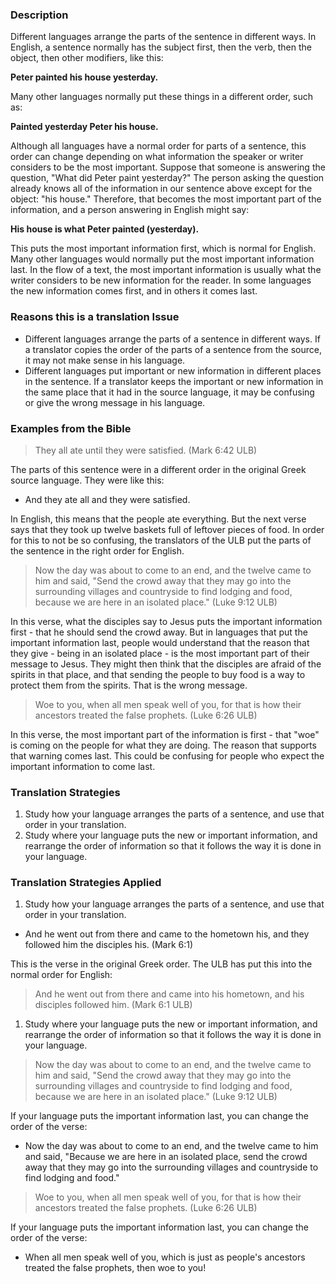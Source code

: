 


### Description
Different languages arrange the parts of the sentence in different ways. In English, a sentence normally has the subject first, then the verb, then the object, then other modifiers, like this:

**Peter painted his house yesterday.**

Many other languages normally put these things in a different order, such as:

**Painted yesterday Peter his house.**

Although all languages have a normal order for parts of a sentence, this order can change depending on what information the speaker or writer considers to be the most important. Suppose that someone is answering the question, "What did Peter paint yesterday?" The person asking the question already knows all of the information in our sentence above except for the object: "his house." Therefore, that becomes the most important part of the information, and a person answering in English might say:

**His house is what Peter painted (yesterday).**

This puts the most important information first, which is normal for English. Many other languages would normally put the most important information last. In the flow of a text, the most important information is usually what the writer considers to be new information for the reader. In some languages the new information comes first, and in others it comes last.

### Reasons this is a translation Issue

* Different languages arrange the parts of a sentence in different ways. If a translator copies the order of the parts of a sentence from the source, it may not make sense in his language.
* Different languages put important or new information in different places in the sentence. If a translator keeps the important or new information in the same place that it had in the source language, it may be confusing or give the wrong message in his language.

### Examples from the Bible

>They all ate until they were satisfied. (Mark 6:42 ULB)

The parts of this sentence were in a different order in the original Greek source language. They were like this:

* And they ate all and they were satisfied.

In English, this means that the people ate everything. But the next verse says that they took up twelve baskets full of leftover pieces of food. In order for this to not be so confusing, the translators of the ULB put the parts of the sentence in the right order for English.

>Now the day was about to come to an end, and the twelve came to him and said, "Send the crowd away that they may go into the surrounding villages and countryside to find lodging and food, because we are here in an isolated place." (Luke 9:12 ULB)

In this verse, what the disciples say to Jesus puts the important information first - that he should send the crowd away. But in languages that put the important information last, people would understand that the reason that they give - being in an isolated place - is the most important part of their message to Jesus. They might then think that the disciples are afraid of the spirits in that place, and that sending the people to buy food is a way to protect them from the spirits. That is the wrong message.

>Woe to you, when all men speak well of you, for that is how their ancestors treated the false prophets. (Luke 6:26 ULB)

In this verse, the most important part of the information is first - that "woe" is coming on the people for what they are doing. The reason that supports that warning comes last. This could be confusing for people who expect the important information to come last.

### Translation Strategies

1. Study how your language arranges the parts of a sentence, and use that order in your translation.
1. Study where your language puts the new or important information, and rearrange the order of information so that it follows the way it is done in your language.

### Translation Strategies Applied

1. Study how your language arranges the parts of a sentence, and use that order in your translation.

* And he went out from there and came to the hometown his, and they followed him the disciples his. (Mark 6:1)

This is the verse in the original Greek order. The ULB has put this into the normal order for English:
> And he went out from there and came into his hometown, and his disciples followed him. (Mark 6:1 ULB)

1. Study where your language puts the new or important information, and rearrange the order of information so that it follows the way it is done in your language.

>Now the day was about to come to an end, and the twelve came to him and said, "Send the crowd away that they may go into the surrounding villages and countryside to find lodging and food, because we are here in an isolated place." (Luke 9:12 ULB)

If your language puts the important information last, you can change the order of the verse:

* Now the day was about to come to an end, and the twelve came to him and said, "Because we are here in an isolated place, send the crowd away that they may go into the surrounding villages and countryside to find lodging and food."

>Woe to you, when all men speak well of you, for that is how their ancestors treated the false prophets. (Luke 6:26 ULB)

If your language puts the important information last, you can change the order of the verse:

* When all men speak well of you, which is just as people's ancestors treated the false prophets, then woe to you!

